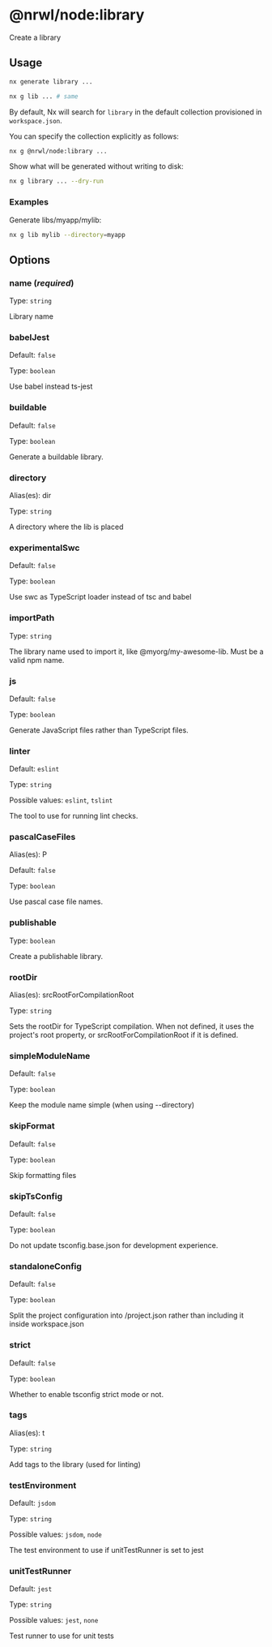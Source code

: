 # @nrwl/node:library

Create a library

## Usage

```bash
nx generate library ...
```

```bash
nx g lib ... # same
```

By default, Nx will search for `library` in the default collection provisioned in `workspace.json`.

You can specify the collection explicitly as follows:

```bash
nx g @nrwl/node:library ...
```

Show what will be generated without writing to disk:

```bash
nx g library ... --dry-run
```

### Examples

Generate libs/myapp/mylib:

```bash
nx g lib mylib --directory=myapp
```

## Options

### name (_**required**_)

Type: `string`

Library name

### babelJest

Default: `false`

Type: `boolean`

Use babel instead ts-jest

### buildable

Default: `false`

Type: `boolean`

Generate a buildable library.

### directory

Alias(es): dir

Type: `string`

A directory where the lib is placed

### experimentalSwc

Default: `false`

Type: `boolean`

Use swc as TypeScript loader instead of tsc and babel

### importPath

Type: `string`

The library name used to import it, like @myorg/my-awesome-lib. Must be a valid npm name.

### js

Default: `false`

Type: `boolean`

Generate JavaScript files rather than TypeScript files.

### linter

Default: `eslint`

Type: `string`

Possible values: `eslint`, `tslint`

The tool to use for running lint checks.

### pascalCaseFiles

Alias(es): P

Default: `false`

Type: `boolean`

Use pascal case file names.

### publishable

Type: `boolean`

Create a publishable library.

### rootDir

Alias(es): srcRootForCompilationRoot

Type: `string`

Sets the rootDir for TypeScript compilation. When not defined, it uses the project's root property, or srcRootForCompilationRoot if it is defined.

### simpleModuleName

Default: `false`

Type: `boolean`

Keep the module name simple (when using --directory)

### skipFormat

Default: `false`

Type: `boolean`

Skip formatting files

### skipTsConfig

Default: `false`

Type: `boolean`

Do not update tsconfig.base.json for development experience.

### standaloneConfig

Default: `false`

Type: `boolean`

Split the project configuration into <projectRoot>/project.json rather than including it inside workspace.json

### strict

Default: `false`

Type: `boolean`

Whether to enable tsconfig strict mode or not.

### tags

Alias(es): t

Type: `string`

Add tags to the library (used for linting)

### testEnvironment

Default: `jsdom`

Type: `string`

Possible values: `jsdom`, `node`

The test environment to use if unitTestRunner is set to jest

### unitTestRunner

Default: `jest`

Type: `string`

Possible values: `jest`, `none`

Test runner to use for unit tests

